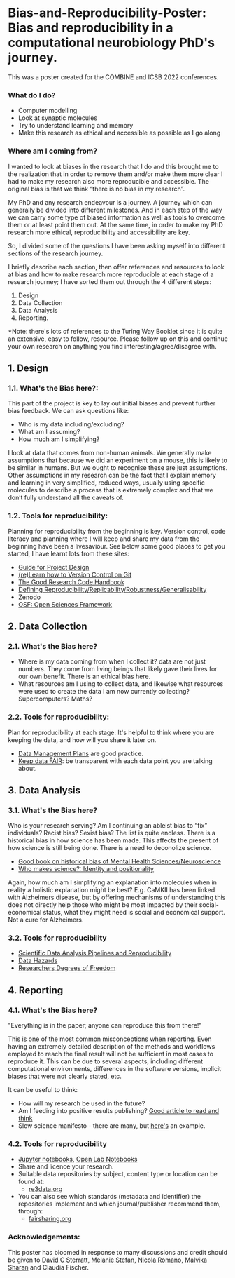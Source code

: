 # Bias-and-Reproducibility-Poster: Bias and reproducibility in a computational neurobiology PhD's journey. 

This was a poster created for the COMBINE and ICSB 2022 conferences. 

### What do I do?
-	Computer modelling
-	Look at synaptic molecules
-	Try to understand learning and memory
- Make this research as ethical and accessible as possible as I go along

### Where am I coming from? 
I wanted to look at biases in the research that I do and this brought me to the realization that in order to remove them and/or make them more clear I had to make my research also more reproducible and accessible. The original bias is that we think “there is no bias in my research”. 

My PhD and any research endeavour is a journey. A journey which can generally be divided into different milestones. And in each step of the way we can carry some type of biased information as well as tools to overcome them or at least point them out. At the same time, in order to make my PhD research more ethical, reproducibility and accessibility are key.

So, I divided some of the questions I have been asking myself into different sections of the research journey.

I briefly describe each section, then offer references and resources to look at bias and how to make research more reproducible at each stage of a research journey; I have sorted them out through the 4 different steps:

1. Design
2. Data Collection
3. Data Analysis
4. Reporting.

*Note: there's lots of references to the Turing Way Booklet since it is quite an extensive, easy to follow, resource. Please follow up on this and continue your own research on anything you find interesting/agree/disagree with.

## 1. Design

###  1.1. What's the Bias here?:
This part of the project is key to lay out initial biases and prevent further bias feedback. We can ask questions like: 

- Who is my data including/excluding? 
- What am I assuming?
- How much am I simplifying?

I look at data that comes from non-human animals. We generally make assumptions that because we did an experiment on a mouse, this is likely to be similar in humans. But we ought to recognise these are just assumptions. 
Other assumptions in my research can be the fact that I explain memory and learning in very simplified, reduced ways, usually using specific molecules to describe a process that is extremely complex and that we don’t fully understand all the caveats of. 

### 1.2. Tools for reproducibility:
Planning for reproducibility from the beginning is key.
Version control, code literacy and planning where I will keep and share my data from the beginning have been a livesaviour. See below some good places to get you started, I have learnt lots from these sites:

-  [Guide for Project Design](https://the-turing-way.netlify.app/project-design/project-design.html?highlight=design)
-  [(re)Learn how to Version Control on Git](https://carpentries-incubator.github.io/git-novice-branch-pr/)
-  [The Good Research Code Handbook](https://goodresearch.dev/)
-  [Defining Reproducibility/Replicability/Robustness/Generalisability](https://the-turing-way.netlify.app/reproducible-research/overview/overview-definitions.html)
-  [Zenodo](https://about.zenodo.org/)
-  [OSF: Open Sciences Framework](https://help.osf.io/article/342-getting-started-on-the-osf)

## 2. Data Collection
### 2.1. What's the Bias here?
- Where is my data coming from when I collect it? data are not just numbers. They come from living beings that likely gave their lives for our own benefit. There is an ethical bias here. 
- What resources am I using to collect data, and likewise what resources were used to create the data I am now currently collecting? Supercomputers? Maths? 

### 2.2. Tools for reproducibility:
Plan for reproducibility at each stage:
It's helpful to think where you are keeping the data, and how will you share it later on.

- [Data Management Plans](https://the-turing-way.netlify.app/reproducible-research/rdm/rdm-dmp.html?highlight=data%20management%20plans) are good practice. 
- [Keep data FAIR](https://www.go-fair.org/fair-principles/): be transparent with each data point you are talking about.

## 3. Data Analysis
### 3.1. What's the Bias here?
Who is your research serving? Am I continuing an ableist bias to “fix” individuals? Racist bias? Sexist bias? The list is quite endless.
There is a historical bias in how science has been made. This affects the present of how science is still being done. There is a need to deconolize science. 
- [Good book on historical bias of Mental Health Sciences/Neuroscience](https://pmpress.org.uk/product/warp-weft/)
- [Who makes science?: Identity and positionality](https://the-turing-way.netlify.app/ethical-research/self-reflection/sr-positionality.html?highlight=bias)

Again, how much am I simplifying an explanation into molecules when in reality a holistic explanation might be best? E.g. CaMKII has been linked with Alzheimers disease, but by offering mechanisms of understanding this does not directly help those who might be most impacted by their social-economical status, what they might need is social and economical support. Not a cure for Alzheimers. 

### 3.2. Tools for reproducibility
- [Scientific Data Analysis Pipelines and Reproducibility](https://towardsdatascience.com/scientific-data-analysis-pipelines-and-reproducibility-75ff9df5b4c5)
- [Data Hazards](https://datahazards.com/index.html)
- [Researchers Degrees of Freedom](https://www.frontiersin.org/articles/10.3389/fpsyg.2016.01832/full)

## 4. Reporting
### 4.1. What's the Bias here?
"Everything is in the paper; anyone can reproduce this from there!"

This is one of the most common misconceptions when reporting. Even having an extremely detailed description of the methods and workflows employed to reach the final result will not be sufficient in most cases to reproduce it. This can be due to several aspects, including different computational environments, differences in the software versions, implicit biases that were not clearly stated, etc.

It can be useful to think:
- How will my research be used in the future?
- Am I feeding into positive results publishing? [Good article to read and think](https://psycnet.apa.org/fulltext/2014-20922-001.html)
- Slow science manifesto - there are many, but [here's](https://acofacien.org/images/files/BIBLIOTECA/Poliiticas_educacion_superior/SLOW%20SCIENCE%20MANIFESTO.pdf) an example.

### 4.2. Tools for reproducibility
- [Jupyter notebooks](https://escholarship.org/content/qt5w52878j/qt5w52878j_noSplash_bd899b661901fae486923c953fbcb877.pdf), [Open Lab Notebooks](https://the-turing-way.netlify.app/reproducible-research/open/open-notebooks.html?highlight=open%20lab%20notebooks)
- Share and licence your research. 
- Suitable data repositories by subject, content type or location can be found at:
    - [re3data.org](https://www.re3data.org/)
- You can also see which standards (metadata and identifier) the repositories implement and which journal/publisher recommend them, through:
    - [fairsharing.org](https://fairsharing.org/search?fairsharingRegistry=Database)

### Acknowledgements:
This poster has bloomed in response to many discussions and credit should be given to [David C Sterratt](https://github.com/davidcsterratt), [Melanie Stefan](https://github.com/MelanieIStefan), [Nicola Romano](https://github.com/nicolaromano), [Malvika Sharan](https://github.com/malvikasharan) and Claudia Fischer.

